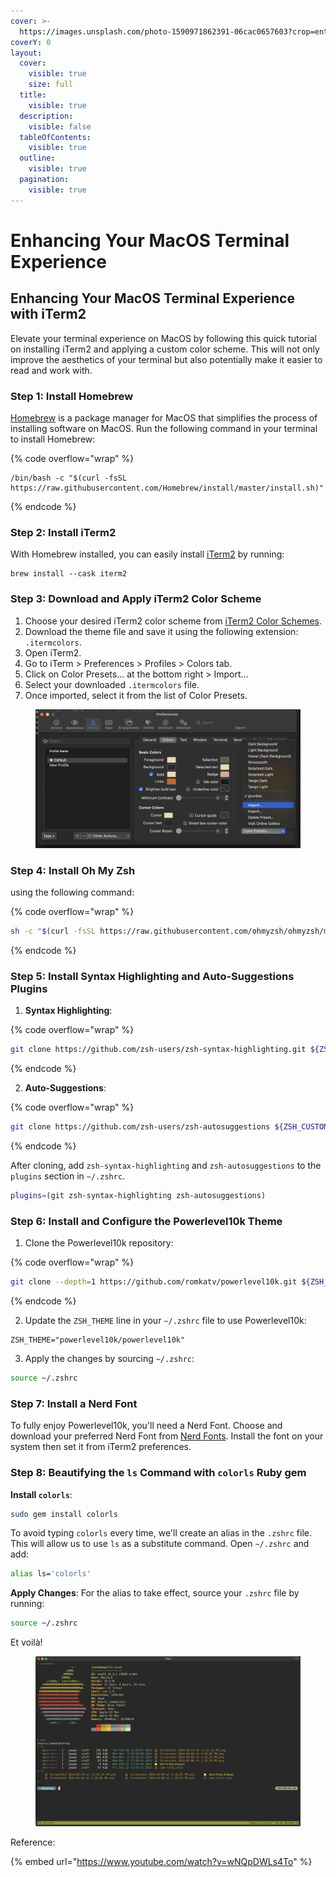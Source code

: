 ```yaml
---
cover: >-
  https://images.unsplash.com/photo-1590971862391-06cac0657603?crop=entropy&cs=srgb&fm=jpg&ixid=M3wxOTcwMjR8MHwxfHNlYXJjaHwzfHxjb21wdXRlciUyMHRlcm1pbmFsfGVufDB8fHx8MTcxMDAyMjcyOHww&ixlib=rb-4.0.3&q=85
coverY: 0
layout:
  cover:
    visible: true
    size: full
  title:
    visible: true
  description:
    visible: false
  tableOfContents:
    visible: true
  outline:
    visible: true
  pagination:
    visible: true
---
```


# Enhancing Your MacOS Terminal Experience

## Enhancing Your MacOS Terminal Experience with iTerm2

Elevate your terminal experience on MacOS by following this quick tutorial on installing iTerm2 and applying a custom color scheme. This will not only improve the aesthetics of your terminal but also potentially make it easier to read and work with.

### Step 1: Install Homebrew

[Homebrew](https://brew.sh) is a package manager for MacOS that simplifies the process of installing software on MacOS. Run the following command in your terminal to install Homebrew:

{% code overflow="wrap" %}
```shell
/bin/bash -c "$(curl -fsSL https://raw.githubusercontent.com/Homebrew/install/master/install.sh)"
```
{% endcode %}

### Step 2: Install iTerm2

With Homebrew installed, you can easily install [iTerm2](https://iterm2.com/) by running:

```shell
brew install --cask iterm2
```

### Step 3: Download and Apply iTerm2 Color Scheme

1. Choose your desired iTerm2 color scheme from [iTerm2 Color Schemes](https://iterm2colorschemes.com/).
2. Download the theme file and save it using the following extension: `.itermcolors`.
3. Open iTerm2.
4. Go to iTerm > Preferences > Profiles > Colors tab.
5. Click on Color Presets... at the bottom right > Import...
6. Select your downloaded `.itermcolors` file.
7. Once imported, select it from the list of Color Presets.

<figure><img src="../../.gitbook/assets/image (4).png" alt=""><figcaption></figcaption></figure>

### **Step 4: Install Oh My Zsh**

using the following command:

{% code overflow="wrap" %}
```sh
sh -c "$(curl -fsSL https://raw.githubusercontent.com/ohmyzsh/ohmyzsh/master/tools/install.sh)"
```
{% endcode %}

### **Step 5: Install Syntax Highlighting and Auto-Suggestions Plugins**

1. **Syntax Highlighting**:

{% code overflow="wrap" %}
```sh
git clone https://github.com/zsh-users/zsh-syntax-highlighting.git ${ZSH_CUSTOM:-$HOME/.oh-my-zsh/custom}/plugins/zsh-syntax-highlighting
```
{% endcode %}

2. **Auto-Suggestions**:

{% code overflow="wrap" %}
```sh
git clone https://github.com/zsh-users/zsh-autosuggestions ${ZSH_CUSTOM:-$HOME/.oh-my-zsh/custom}/plugins/zsh-autosuggestions
```
{% endcode %}

After cloning, add `zsh-syntax-highlighting` and `zsh-autosuggestions` to the `plugins` section in `~/.zshrc`.

```sh
plugins=(git zsh-syntax-highlighting zsh-autosuggestions)
```



### **Step 6: Install and Configure the Powerlevel10k Theme**

1. Clone the Powerlevel10k repository:

{% code overflow="wrap" %}
```sh
git clone --depth=1 https://github.com/romkatv/powerlevel10k.git ${ZSH_CUSTOM:-$HOME/.oh-my-zsh/custom}/themes/powerlevel10k
```
{% endcode %}

2. Update the `ZSH_THEME` line in your `~/.zshrc` file to use Powerlevel10k:

```
ZSH_THEME="powerlevel10k/powerlevel10k"
```

3. Apply the changes by sourcing `~/.zshrc`:

```sh
source ~/.zshrc
```

### **Step 7: Install a Nerd Font**

To fully enjoy Powerlevel10k, you'll need a Nerd Font. Choose and download your preferred Nerd Font from [Nerd Fonts](https://www.nerdfonts.com/font-downloads). Install the font on your system then set it from iTerm2 preferences.



### Step 8: Beautifying the `ls` Command with `colorls` Ruby gem

**Install `colorls`**:

```sh
sudo gem install colorls
```

To avoid typing `colorls` every time, we'll create an alias in the `.zshrc` file. This will allow us to use `ls` as a substitute command. Open `~/.zshrc` and add:

```sh
alias ls='colorls'
```

**Apply Changes**: For the alias to take effect, source your `.zshrc` file by running:

```sh
source ~/.zshrc
```



Et voilà!&#x20;

<figure><img src="../../.gitbook/assets/image (3) (1).png" alt=""><figcaption></figcaption></figure>

Reference:

{% embed url="https://www.youtube.com/watch?v=wNQpDWLs4To" %}

